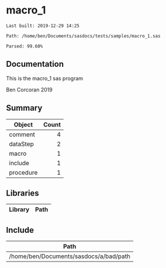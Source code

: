# macro_1
`Last built: 2019-12-29 14:25`

`Path: /home/ben/Documents/sasdocs/tests/samples/macro_1.sas`

`Parsed: 99.60%`

## Documentation

This is the macro_1 sas program
 
Ben Corcoran 2019

## Summary 

| Object | Count | 
| --- | ---: | 
| comment | 4 |
| dataStep | 2 |
| macro | 1 |
| include | 1 |
| procedure | 1 |




## Libraries
| Library | Path | 
| --- | --- | 


## Include
| Path | 
| --- | 
| /home/ben/Documents/sasdocs/a/bad/path |
